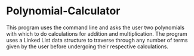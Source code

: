 # Polynomial-Calculator

This program uses the command line and asks the user two polynomials with which to do calculations for addition and multiplication. 
The program uses a Linked List data structure to traverse through any number of terms given by the user before undergoing their respective calculations. 
